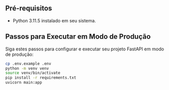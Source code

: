 ## Pré-requisitos

- Python 3.11.5 instalado em seu sistema.

## Passos para Executar em Modo de Produção

Siga estes passos para configurar e executar seu projeto FastAPI em modo de produção:

```bash
cp .env.example .env
python -m venv venv
source venv/bin/activate
pip install -r requirements.txt
uvicorn main:app